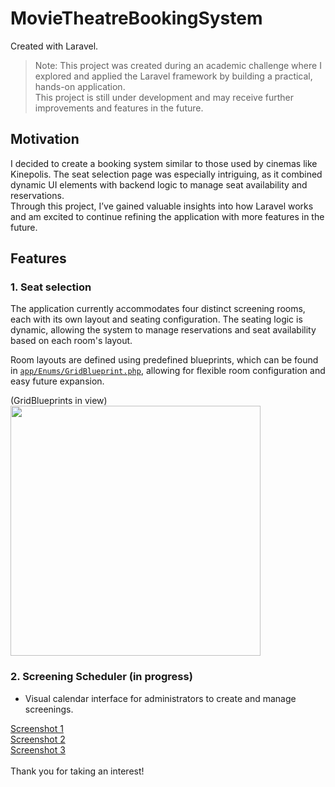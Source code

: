# MovieTheatreBookingSystem
Created with Laravel.

> Note: This project was created during an academic challenge where I explored and applied the Laravel framework by building a practical, hands-on application.  
> This project is still under development and may receive further improvements and features in the future.  

## Motivation
I decided to create a booking system similar to those used by cinemas like Kinepolis. The seat selection page was especially intriguing, as it combined dynamic UI elements with backend logic to manage seat availability and reservations.  
Through this project, I’ve gained valuable insights into how Laravel works and am excited to continue refining the application with more features in the future.

## Features

### 1. Seat selection
The application currently accommodates four distinct screening rooms, each with its own layout and seating configuration.
The seating logic is dynamic, allowing the system to manage reservations and seat availability based on each room's layout.  

Room layouts are defined using predefined blueprints, which can be found in [`app/Enums/GridBlueprint.php`](https://github.com/EnsoVanPoucke/TheatreBookingSystem/blob/main/app/Enums/GridBlueprint.php), allowing for flexible room configuration and easy future expansion.

<p align="left">(GridBlueprints in view)<br>
<a href="https://github.com/EnsoVanPoucke/TheatreBookingSystem/blob/main/public/images/screenshots/screenshot_seats_1.jpg?raw=true">
  <img src="https://github.com/EnsoVanPoucke/TheatreBookingSystem/blob/main/public/images/screenshots/screenshot_seats_1.jpg?raw=true" width="400"/>
</a>
</p>

### 2. Screening Scheduler (in progress)
- Visual calendar interface for administrators to create and manage screenings.<br/>

[Screenshot 1](https://github.com/EnsoVanPoucke/TheatreBookingSystem/blob/main/public/images/screenshots/screenshot_calendar_1.jpg?raw=true)<br/>
[Screenshot 2](https://github.com/EnsoVanPoucke/TheatreBookingSystem/blob/main/public/images/screenshots/screenshot_calendar_2.jpg?raw=true)<br/>
[Screenshot 3](https://github.com/EnsoVanPoucke/TheatreBookingSystem/blob/main/public/images/screenshots/screenshot_calendar_3.jpg?raw=true)
<br/>
<br/>
Thank you for taking an interest!
